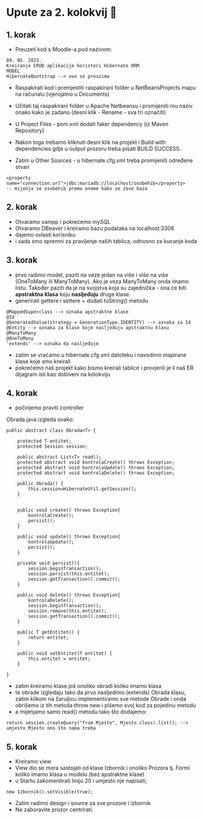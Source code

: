 
# Upute za 2. kolokvij 📝  

## 1. korak
- Preuzeti kod s Moodle-a pod nazivom:
```
09. 05. 2023.
Kreiranje CRUD aplikacije koristeći Hibernate ORM
MODEL
HibernateBootstrap --> ovo se preuzima
```
- Raspakirati kod i premjestiti raspakirani folder u NetBeansProjects mapu na računalu (vjerojatno u Documents)

- Učitati taj raspakirani folder u Apache Netbeansu i promijeniti mu naziv onako kako je zadano (desni klik - Rename - sva tri označiti)

- U Project Files - pom.xml dodati faker dependency (iz Maven Repository)

- Nakon toga trebamo kliknuti desni klik na projekt i Build with dependencies gdje u output prozoru treba pisati BUILD SUCCESS.

- Zatim u Other Sources - u hibernate.cfg.xml treba promijeniti određene stvari
 ```
<property name="connection.url">jdbc:mariadb://localhost/osobehib</property>
-- mijenja se osobehib prema onome kako se zove baza
 ```

 ## 2. korak
 - Otvaramo xampp i pokrećemo mySQL
 - Otvaramo DBeaver i kreiramo bazu podataka na localhost:3306
 - dajemo ovlasti korisniku
 - i sada smo spremni za pravljenje naših tablica, odnosno za kucanje koda

## 3. korak
- prvo radimo model, paziti na veze jedan na više i više na više (OneToMany ili ManyToMany).
Ako je veza ManyToMany onda imamo listu. Također paziti da je na svojstva koja su zajednička - ona će biti **apstraktna klasa** koju **nasljeđuju** druge klase.
- generirati gettere i settere + dodati toString() metodu
```
@MappedSuperclass --> oznaka apstraktne klase
@Id
@GeneratedValue(strategy = GenerationType.IDENTITY) --> oznaka za Id
@Entity --> oznaka za klase koje nasljeđuju apstraktnu klasu
@ManyToMany
@OneToMany
'extends' --> oznaka da nasljeđuje
```
- zatim se vraćamo u hibernate.cfg.xml datoteku i navodimo mapirane klase koje smo kreirali
- pokrećemo naš projekt kako bismo kreirali tablice i provjerili je li naš ER dijagram isti kao dobiveni na kolokviju

## 4. korak

- počinjemo praviti controller

Obrada.java izgleda ovako:
```
public abstract class Obrada<T> {
    
    protected T entitet;
    protected Session session;
    
    public abstract List<T> read();
    protected abstract void kontrolaCreate() throws Exception;
    protected abstract void kontrolaUpdate() throws Exception;
    protected abstract void kontrolaDelete() throws Exception;

    public Obrada() {
        this.session=HibernateUtil.getSession();
    }
    
    
    public void create() throws Exception{
        kontrolaCreate();
        persist();
    }
    
    public void update() throws Exception{
        kontrolaUpdate();
        persist();
    }
    
    private void persist(){
        session.beginTransaction();
        session.persist(this.entitet);
        session.getTransaction().commit();
    }
    
    public void delete() throws Exception{
        kontrolaDelete();
        session.beginTransaction();
        session.remove(this.entitet);
        session.getTransaction().commit();
    }  

    public T getEntitet() {
        return entitet;
    }

    public void setEntitet(T entitet) {
        this.entitet = entitet;
    }
    
}
```

- zatim kreiramo klase još onoliko obradi koliko imamo klasa
- te obrade izgledaju tako da prvo nasljedimo (extends) Obrada klasu, zatim klikom na žaruljicu implementiramo sve metode Obrade i onda obrišemo iz tih metoda throw new i pišemo svoj kod za pojedinu metodu
- a mijenjamo samo read() metodu tako što dodajemo:
```
return session.createQuery("from Mjesto", Mjesto.class).list(); --> umjesto Mjesto ono što nama treba
```

## 5. korak
- Kreiramo view
- View dio se mora sastojati od klase Izbornik i onoliko Prozora tj. Formi koliko imamo klasa u modelu (bez apstraktne klase)
- u Startu zakomentirati liniju 20 i umjesto nje napisati;
```
new Izbornik().setVisible(true);
```
- Zatim radimo design i source za sve prozore i izbornik
- Ne zaboravite prozor centrirati.
